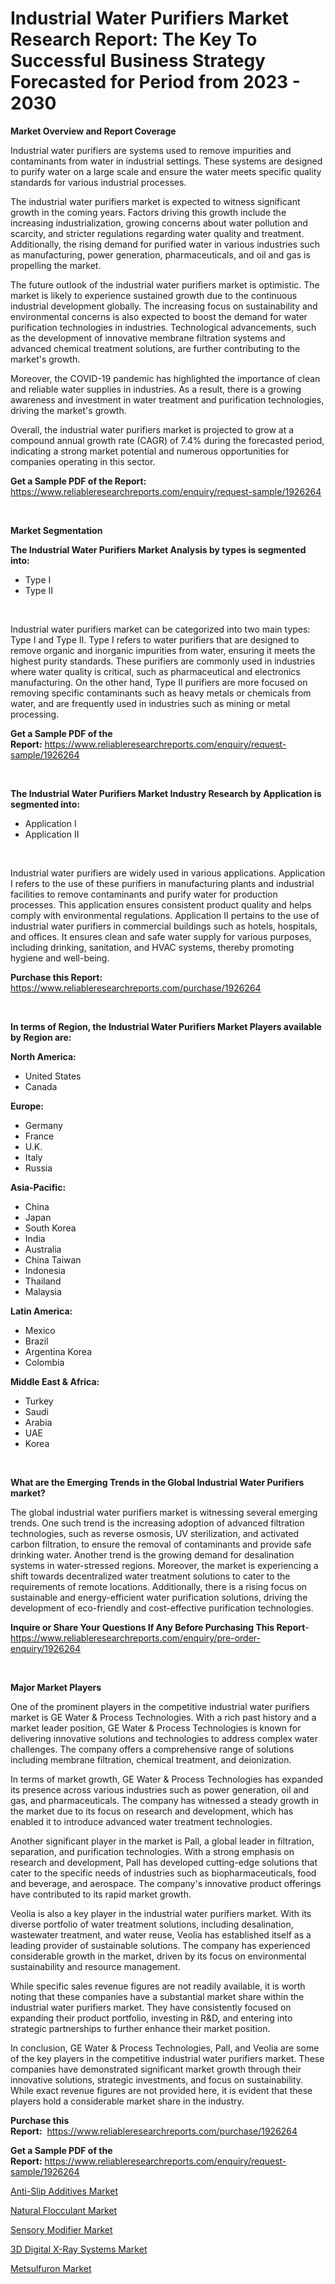 <p><h1>Industrial Water Purifiers Market Research Report: The Key To Successful Business Strategy Forecasted for Period from 2023 - 2030</h1></p><p><strong>Market Overview and Report Coverage</strong></p>
<p><p>Industrial water purifiers are systems used to remove impurities and contaminants from water in industrial settings. These systems are designed to purify water on a large scale and ensure the water meets specific quality standards for various industrial processes.</p><p>The industrial water purifiers market is expected to witness significant growth in the coming years. Factors driving this growth include the increasing industrialization, growing concerns about water pollution and scarcity, and stricter regulations regarding water quality and treatment. Additionally, the rising demand for purified water in various industries such as manufacturing, power generation, pharmaceuticals, and oil and gas is propelling the market.</p><p>The future outlook of the industrial water purifiers market is optimistic. The market is likely to experience sustained growth due to the continuous industrial development globally. The increasing focus on sustainability and environmental concerns is also expected to boost the demand for water purification technologies in industries. Technological advancements, such as the development of innovative membrane filtration systems and advanced chemical treatment solutions, are further contributing to the market's growth.</p><p>Moreover, the COVID-19 pandemic has highlighted the importance of clean and reliable water supplies in industries. As a result, there is a growing awareness and investment in water treatment and purification technologies, driving the market's growth.</p><p>Overall, the industrial water purifiers market is projected to grow at a compound annual growth rate (CAGR) of 7.4% during the forecasted period, indicating a strong market potential and numerous opportunities for companies operating in this sector.</p></p>
<p><strong>Get a Sample PDF of the Report:</strong> <a href="https://www.reliableresearchreports.com/enquiry/request-sample/1926264">https://www.reliableresearchreports.com/enquiry/request-sample/1926264</a></p>
<p>&nbsp;</p>
<p><strong>Market Segmentation</strong></p>
<p><strong>The Industrial Water Purifiers Market Analysis by types is segmented into:</strong></p>
<p><ul><li>Type I</li><li>Type II</li></ul></p>
<p>&nbsp;</p>
<p><p>Industrial water purifiers market can be categorized into two main types: Type I and Type II. Type I refers to water purifiers that are designed to remove organic and inorganic impurities from water, ensuring it meets the highest purity standards. These purifiers are commonly used in industries where water quality is critical, such as pharmaceutical and electronics manufacturing. On the other hand, Type II purifiers are more focused on removing specific contaminants such as heavy metals or chemicals from water, and are frequently used in industries such as mining or metal processing.</p></p>
<p><strong>Get a Sample PDF of the Report:</strong>&nbsp;<a href="https://www.reliableresearchreports.com/enquiry/request-sample/1926264">https://www.reliableresearchreports.com/enquiry/request-sample/1926264</a></p>
<p>&nbsp;</p>
<p><strong>The Industrial Water Purifiers Market Industry Research by Application is segmented into:</strong></p>
<p><ul><li>Application I</li><li>Application II</li></ul></p>
<p>&nbsp;</p>
<p><p>Industrial water purifiers are widely used in various applications. Application I refers to the use of these purifiers in manufacturing plants and industrial facilities to remove contaminants and purify water for production processes. This application ensures consistent product quality and helps comply with environmental regulations. Application II pertains to the use of industrial water purifiers in commercial buildings such as hotels, hospitals, and offices. It ensures clean and safe water supply for various purposes, including drinking, sanitation, and HVAC systems, thereby promoting hygiene and well-being.</p></p>
<p><strong>Purchase this Report:</strong>&nbsp; <a href="https://www.reliableresearchreports.com/purchase/1926264">https://www.reliableresearchreports.com/purchase/1926264</a></p>
<p>&nbsp;</p>
<p><strong>In terms of Region, the Industrial Water Purifiers Market Players available by Region are:</strong></p>
<p>
    <p> <strong> North America: </strong>
        <ul>
            <li>United States</li>
            <li>Canada</li>
        </ul>
        </p> 
    <p> <strong> Europe: </strong>
        <ul>
            <li>Germany</li>
            <li>France</li>
            <li>U.K.</li>
            <li>Italy</li>
            <li>Russia</li>
        </ul>
        </p> 
    <p> <strong> Asia-Pacific: </strong>
        <ul>
            <li>China</li>
            <li>Japan</li>
            <li>South Korea</li>
            <li>India</li>
            <li>Australia</li>
            <li>China Taiwan</li>
            <li>Indonesia</li>
            <li>Thailand</li>
            <li>Malaysia</li>
        </ul>
        </p> 
    <p> <strong> Latin America: </strong>
        <ul>
            <li>Mexico</li>
            <li>Brazil</li>
            <li>Argentina Korea</li>
            <li>Colombia</li>
        </ul>
        </p> 
    <p> <strong> Middle East & Africa: </strong>
        <ul>
            <li>Turkey</li>
            <li>Saudi</li>
            <li>Arabia</li>
            <li>UAE</li>
            <li>Korea</li>
        </ul>
    </p>
    </p>
<p>&nbsp;</p>
<p><strong>What are the Emerging Trends in the Global Industrial Water Purifiers market?</strong></p>
<p><p>The global industrial water purifiers market is witnessing several emerging trends. One such trend is the increasing adoption of advanced filtration technologies, such as reverse osmosis, UV sterilization, and activated carbon filtration, to ensure the removal of contaminants and provide safe drinking water. Another trend is the growing demand for desalination systems in water-stressed regions. Moreover, the market is experiencing a shift towards decentralized water treatment solutions to cater to the requirements of remote locations. Additionally, there is a rising focus on sustainable and energy-efficient water purification solutions, driving the development of eco-friendly and cost-effective purification technologies.</p></p>
<p><strong>Inquire or Share Your Questions If Any Before Purchasing This Report</strong>- <a href="https://www.reliableresearchreports.com/enquiry/pre-order-enquiry/1926264">https://www.reliableresearchreports.com/enquiry/pre-order-enquiry/1926264</a></p>
<p>&nbsp;</p>
<p><strong>Major Market Players</strong></p>
<p><p>One of the prominent players in the competitive industrial water purifiers market is GE Water & Process Technologies. With a rich past history and a market leader position, GE Water & Process Technologies is known for delivering innovative solutions and technologies to address complex water challenges. The company offers a comprehensive range of solutions including membrane filtration, chemical treatment, and deionization.</p><p>In terms of market growth, GE Water & Process Technologies has expanded its presence across various industries such as power generation, oil and gas, and pharmaceuticals. The company has witnessed a steady growth in the market due to its focus on research and development, which has enabled it to introduce advanced water treatment technologies.</p><p>Another significant player in the market is Pall, a global leader in filtration, separation, and purification technologies. With a strong emphasis on research and development, Pall has developed cutting-edge solutions that cater to the specific needs of industries such as biopharmaceuticals, food and beverage, and aerospace. The company's innovative product offerings have contributed to its rapid market growth.</p><p>Veolia is also a key player in the industrial water purifiers market. With its diverse portfolio of water treatment solutions, including desalination, wastewater treatment, and water reuse, Veolia has established itself as a leading provider of sustainable solutions. The company has experienced considerable growth in the market, driven by its focus on environmental sustainability and resource management.</p><p>While specific sales revenue figures are not readily available, it is worth noting that these companies have a substantial market share within the industrial water purifiers market. They have consistently focused on expanding their product portfolio, investing in R&D, and entering into strategic partnerships to further enhance their market position.</p><p>In conclusion, GE Water & Process Technologies, Pall, and Veolia are some of the key players in the competitive industrial water purifiers market. These companies have demonstrated significant market growth through their innovative solutions, strategic investments, and focus on sustainability. While exact revenue figures are not provided here, it is evident that these players hold a considerable market share in the industry.</p></p>
<p><strong>Purchase this Report:</strong>&nbsp;&nbsp;<a href="https://www.reliableresearchreports.com/purchase/1926264">https://www.reliableresearchreports.com/purchase/1926264</a></p>
<p></p>
<p><strong>Get a Sample PDF of the Report:</strong>&nbsp;<a href="https://www.reliableresearchreports.com/enquiry/request-sample/1926264">https://www.reliableresearchreports.com/enquiry/request-sample/1926264</a></p>
<p><p><a href="https://www.linkedin.com/pulse/anti-slip-additives-market-size-2023-2030-global-industrial-pfjec/">Anti-Slip Additives Market</a></p><p><a href="https://medium.com/@prachi.reportprime/natural-flocculant-market-exploring-market-share-market-trends-and-future-growth-810fb876ae9c">Natural Flocculant Market</a></p><p><a href="https://www.linkedin.com/pulse/sensory-modifier-market-size-2023-2030-global-industrial-hqkte/">Sensory Modifier Market</a></p><p><a href="https://github.com/YashRP12/Market-Research-Report-List-1/blob/main/3d-digital-x-ray-systems-market.md">3D Digital X-Ray Systems Market</a></p><p><a href="https://medium.com/@rahul.reportprime/metsulfuron-market-share-evolution-and-market-growth-trends-2023-2030-75014f247697">Metsulfuron Market</a></p></p>